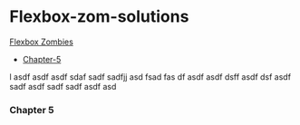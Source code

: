 # Flexbox-zom-solutions

[Flexbox Zombies](https://mastery.games/flexboxzombies/)

- [Chapter-5](#chapter-5)

l
asdf
asdf
asdf
sdaf
sadf
sadfjj
asd
fsad
fas
df
asdf
asdf
dsff
asdf
dsf
asdf
sadf
asdf
sadf
sadf
asdf
asd

### Chapter 5
